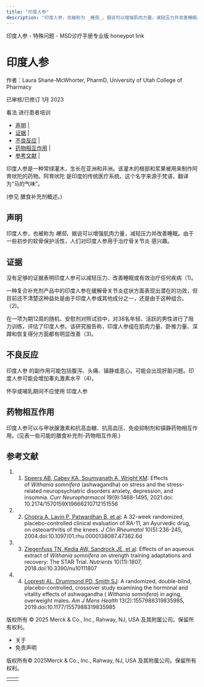```yaml
---
title: "印度人参"
description: "印度人参，也被称为 _睡茄_，据说可以增强肌肉力量，减轻压力并改善睡眠。由于一些初步的软骨保护活性，人们对印度人参用于治疗骨关节炎 感兴趣。"
---
```


﻿印度人参 \- 特殊问题 \- MSD诊疗手册专业版 honeypot link

# 印度人参

作者：Laura Shane-McWhorter, PharmD, University of Utah College of Pharmacy

已审核/已修订 1月 2023

看法 进行患者培训

- [声明](#声明_v75590614_zh) \|
- [证据](#证据_v75590618_zh) \|
- [不良反应](#不良反应_v75590626_zh) \|
- [药物相互作用](#药物相互作用_v75590631_zh) \|
- [参考文献](#参考文献_v75590635_zh) \|

印度人参是一种常绿灌木，生长在亚洲和非洲。该灌木的根部和浆果被用来制作阿育吠陀的药物。阿育吠陀 是印度的传统医疗系统。这个名字来源于梵语，翻译为“马的气味”。

(参见 膳食补充剂概述。)

## 声明

印度人参，也被称为 _睡茄_，据说可以增强肌肉力量，减轻压力并改善睡眠。由于一些初步的软骨保护活性，人们对印度人参用于治疗骨关节炎 感兴趣。

## 证据

没有足够的证据表明印度人参可以减轻压力、改善睡眠或有效治疗任何疾病（1)。

一种复合补充剂产品中的印度人参在缓解骨关节炎症状方面表现出潜在的功效，但目前还不清楚这种益处是由于印度人参或其他成分之一，还是由于这种组合。（2)。

在一项为期12周的随机、安慰剂对照试验中，对38名年轻、活跃的男性进行了阻力训练，评估了印度人参。该研究报告称，印度人参组在肌肉力量、卧推力量、深蹲和恢复得分方面都有明显改善（3)。

## 不良反应

印度人参 的副作用可能包括腹泻、头痛、镇静或恶心。可能会出现肝脏问题。印度人参可能会增加睾丸激素水平（4)。

怀孕或哺乳期间不应使用 印度人参

## 药物相互作用

印度人参可以与甲状腺激素和抗高血糖、抗高血压、免疫抑制剂和镇静药物相互作用。(见表一些可能的膳食补充剂-药物相互作用.)

## 参考文献

1. 1. [Speers AB, Cabey KA, Soumyanath A, Wright KM](https://www.ncbi.nlm.nih.gov/pmc/articles/PMC8762185/): Effects of _Withania somnifera_ (ashwagandha) on stress and the stress-related neuropsychiatric disorders anxiety, depression, and insomnia. _Curr Neuropharmacol_ 19(9):1468-1495, 2021.doi: 10.2174/1570159X19666210712151556

2. 2. [Chopra A, Lavin P, Patwardhan B, et al](https://pubmed.ncbi.nlm.nih.gov/17043520/): A 32-week randomized, placebo-controlled clinical evaluation of RA-11, an Ayurvedic drug, on osteoarthritis of the knees. _J Clin Rheumatol_ 10(5):236-245, 2004.doi:10.1097/01.rhu.0000138087.47382.6d

3. 3. [Ziegenfuss TN, Kedia AW, Sandrock JE, et al](https://www.ncbi.nlm.nih.gov/pmc/articles/PMC6266766/): Effects of an aqueous extract of _Withania somnifera_ on strength training adaptations and recovery: The STAR Trial. _Nutrients_ 10(11):1807, 2018.doi:10.3390/nu10111807

4. 4. [Lopresti AL, Drummond PD, Smith SJ](https://www.ncbi.nlm.nih.gov/pmc/articles/PMC6438434/): A randomized, double-blind, placebo-controlled, crossover study examining the hormonal and vitality effects of ashwagandha ( _Withania somnifera_) in aging, overweight males. _Am J Mens Health_ 13(2):1557988319835985, 2019.doi:10.1177/1557988319835985




版权所有 © 2025
Merck & Co., Inc., Rahway, NJ, USA 及其附属公司。保留所有权利。

- 关于
- 免责声明

版权所有© 2025Merck & Co., Inc., Rahway, NJ, USA 及其附属公司。保留所有权利。

|     |     |
| --- | --- |
|  |  |